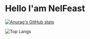 # Hello I'am NelFeast

[![Anurag's GitHub stats](https://github-readme-stats.vercel.app/api?username=nelfeast)](https://github.com/nelfeast/github-readme-stats)

![Top Langs](https://github-readme-stats.vercel.app/api/top-langs/?username=nelfeast&hide_progress=true)
